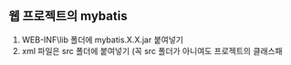 ## 웹 프로젝트의 mybatis

1. WEB-INF\lib 폴더에 mybatis.X.X.jar 붙여넣기
2. xml 파일은 src 폴더에 붙여넣기 (꼭 src 폴더가 아니여도 프로젝트의 클래스패
<!--stackedit_data:
eyJoaXN0b3J5IjpbLTQ1ODQzNTgwNl19
-->